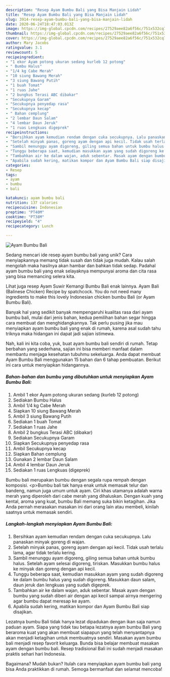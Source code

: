 ```yaml
---
description: "Resep Ayam Bumbu Bali yang Bisa Manjain Lidah"
title: "Resep Ayam Bumbu Bali yang Bisa Manjain Lidah"
slug: 3914-resep-ayam-bumbu-bali-yang-bisa-manjain-lidah
date: 2020-06-24T18:47:03.013Z
image: https://img-global.cpcdn.com/recipes/27529aee82a6f56c/751x532cq70/ayam-bumbu-bali-foto-resep-utama.jpg
thumbnail: https://img-global.cpcdn.com/recipes/27529aee82a6f56c/751x532cq70/ayam-bumbu-bali-foto-resep-utama.jpg
cover: https://img-global.cpcdn.com/recipes/27529aee82a6f56c/751x532cq70/ayam-bumbu-bali-foto-resep-utama.jpg
author: Mary Jacobs
ratingvalue: 3.1
reviewcount: 5
recipeingredient:
- "1 ekor Ayam potong ukuran sedang kurleb 12 potong"
- " Bumbu Halus"
- "1/4 kg Cabe Merah"
- "10 siung Bawang Merah"
- "3 siung Bawang Putih"
- "1 buah Tomat"
- "1 ruas Jahe"
- "2 bungkus Terasi ABC dibakar"
- "Secukupnya Garam"
- "Secukupnya penyedap rasa"
- "Secukupnya kecap"
- " Bahan cemplung"
- "2 lembar Daun Salam"
- "4 lembar Daun Jeruk"
- "1 ruas Lengkuas digeprek"
recipeinstructions:
- "Bersihkan ayam kemudian rendam dengan cuka secukupnya. Lalu panaskan minyak goreng di wajan."
- "Setelah minyak panas, goreng ayam dengan api kecil. Tidak usah terlalu lama, agar tidak terlalu kering."
- "Sambil menunggu ayam digoreng, giling semua bahan untuk bumbu halus. Setelah ayam selesai digoreng, tiriskan. Masukkan bumbu halus ke minyak dan goreng dengan api kecil."
- "Tunggu beberapa saat, kemudian masukkan ayam yang sudah digoreng ke dalam bumbu halus yang sudah digoreng. Masukkan daun salam, daun jeruk dan lengkuas yang sudah digeprek."
- "Tambahkan air ke dalam wajan, aduk sebentar. Masak ayam dengan bumbu yang sudah diberi air dengan api kecil sampai airnya mengering agar bumbu dapat meresap ke ayam."
- "Apabila sudah kering, matikan kompor dan Ayam Bumbu Bali siap disajikan."
categories:
- Resep
tags:
- ayam
- bumbu
- bali

katakunci: ayam bumbu bali 
nutrition: 137 calories
recipecuisine: Indonesian
preptime: "PT40M"
cooktime: "PT38M"
recipeyield: "4"
recipecategory: Lunch

---
```



![Ayam Bumbu Bali](https://img-global.cpcdn.com/recipes/27529aee82a6f56c/751x532cq70/ayam-bumbu-bali-foto-resep-utama.jpg)

Sedang mencari ide resep ayam bumbu bali yang unik? Cara menyiapkannya memang tidak susah dan tidak juga mudah. Kalau salah mengolah maka hasilnya akan hambar dan bahkan tidak sedap. Padahal ayam bumbu bali yang enak selayaknya mempunyai aroma dan cita rasa yang bisa memancing selera kita.

Lihat juga resep Ayam Suwir Kemangi Bumbu Bali enak lainnya. Ayam Bali (Balinese Chicken) Recipe by spatchcock. You do not need many ingredients to make this lovely Indonesian chicken bumbu Bali (or Ayam Bumbu Bali).

Banyak hal yang sedikit banyak mempengaruhi kualitas rasa dari ayam bumbu bali, mulai dari jenis bahan, kedua pemilihan bahan segar hingga cara membuat dan menghidangkannya. Tak perlu pusing jika mau menyiapkan ayam bumbu bali yang enak di rumah, karena asal sudah tahu triknya maka hidangan ini dapat jadi sajian istimewa.


Nah, kali ini kita coba, yuk, buat ayam bumbu bali sendiri di rumah. Tetap berbahan yang sederhana, sajian ini bisa memberi manfaat dalam membantu menjaga kesehatan tubuhmu sekeluarga. Anda dapat membuat Ayam Bumbu Bali menggunakan 15 bahan dan 6 tahap pembuatan. Berikut ini cara untuk menyiapkan hidangannya.

<!--inarticleads1-->

##### Bahan-bahan dan bumbu yang dibutuhkan untuk menyiapkan Ayam Bumbu Bali:

1. Ambil 1 ekor Ayam potong ukuran sedang (kurleb 12 potong)
1. Sediakan  Bumbu Halus
1. Ambil 1/4 kg Cabe Merah
1. Siapkan 10 siung Bawang Merah
1. Ambil 3 siung Bawang Putih
1. Sediakan 1 buah Tomat
1. Sediakan 1 ruas Jahe
1. Ambil 2 bungkus Terasi ABC (dibakar)
1. Sediakan Secukupnya Garam
1. Siapkan Secukupnya penyedap rasa
1. Ambil Secukupnya kecap
1. Siapkan  Bahan cemplung
1. Gunakan 2 lembar Daun Salam
1. Ambil 4 lembar Daun Jeruk
1. Sediakan 1 ruas Lengkuas (digeprek)


Bumbu bali merupakan bumbu dengan segala rupa rempah dengan komposisi. &lt;p&gt;Bumbu bali tak hanya enak untuk memasak telur dan bandeng, namun juga umum untuk ayam. Ciri khas utamanya adalah warna merah yang diperoleh dari cabe merah yang dihaluskan. Dengan kuah yang kental, aroma yang kuat, bumbu Bali memang suka bikin ketagihan. Jika Anda pernah merasakan masakan ini dari orang lain atau membeli, kinilah saatnya untuk memasak sendiri. 

<!--inarticleads2-->

##### Langkah-langkah menyiapkan Ayam Bumbu Bali:

1. Bersihkan ayam kemudian rendam dengan cuka secukupnya. Lalu panaskan minyak goreng di wajan.
1. Setelah minyak panas, goreng ayam dengan api kecil. Tidak usah terlalu lama, agar tidak terlalu kering.
1. Sambil menunggu ayam digoreng, giling semua bahan untuk bumbu halus. Setelah ayam selesai digoreng, tiriskan. Masukkan bumbu halus ke minyak dan goreng dengan api kecil.
1. Tunggu beberapa saat, kemudian masukkan ayam yang sudah digoreng ke dalam bumbu halus yang sudah digoreng. Masukkan daun salam, daun jeruk dan lengkuas yang sudah digeprek.
1. Tambahkan air ke dalam wajan, aduk sebentar. Masak ayam dengan bumbu yang sudah diberi air dengan api kecil sampai airnya mengering agar bumbu dapat meresap ke ayam.
1. Apabila sudah kering, matikan kompor dan Ayam Bumbu Bali siap disajikan.


Lezatnya bumbu Bali tidak hanya lezat dipadukan dengan ikan saja namun paduan ayam. Siapa yang tidak tau betapa lezatnya ayam bumbu Bali yang beraroma kuat yang akan membuat siapapun yang telah menyantapnya akan menjadi ketagihan untuk membuatnya sendiri. Masakan ayam bumbu bali menjadi resep favorit keluarga. Bunda bisa belajar membuat masakan ayam dengan bumbu bali. Resep tradisional Bali ini sudah menjadi masakan praktis sehari hari Indonesia. 

Bagaimana? Mudah bukan? Itulah cara menyiapkan ayam bumbu bali yang bisa Anda praktikkan di rumah. Semoga bermanfaat dan selamat mencoba!
